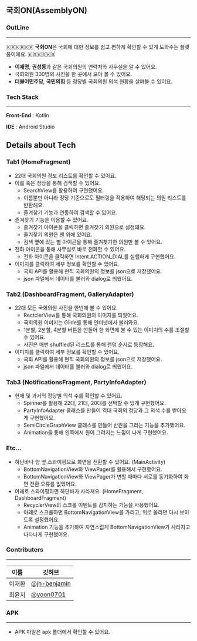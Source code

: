 ## 국회ON(AssemblyON)

### OutLine
---
🇰🇷🇰🇷🇰🇷 **국회ON**은 국회에 대한 정보를 쉽고 편하게 확인할 수 있게 도와주는 플랫폼이에요. 🇰🇷🇰🇷🇰🇷
- **이재명**, **권성동**과 같은 국회의원의 연락처와 사무실을 알 수 있어요.
- 국회의원 300명의 사진을 한 곳에서 모아 볼 수 있어요.
- **더불어민주당**, **국민의힘** 등 정당별 국회의원 의석 현황을 살펴볼 수 있어요.
  
### Tech Stack
---
**Front-End** : Kotlin

**IDE** : Android Studio

## Details about Tech

### Tab1 (HomeFragment)

- 22대 국회의원 정보 리스트를 확인할 수 있어요.
- 이름 혹은 정당을 통해 검색할 수 있어요.
    - SearchView를 활용하여 구현했어요.
    - 이름뿐만 아니라 정당 기준으로도 필터링을 적용하여 해당되는 의원 리스트를 반환해요.
    - 즐겨찾기 기능과 연동하여 검색할 수 있어요.
- 즐겨찾기 기능을 이용할 수 있어요.
    - 즐겨찾기 아이콘을 클릭하면 즐겨찾기 의원으로 설정돼요.
    - 즐겨찾기 의원은 맨 위에 있어요.
    - 검색 옆에 있는 별 아이콘을 통해 즐겨찾기한 의원만 볼 수 있어요.
- 전화 아이콘을 통해 사무실로 바로 전화할 수 있어요.
    - 전화 아이콘을 클릭하면 Intent.ACTION_DIAL를 실핼하게 구현했어요.
- 이미지를 클릭하여 세부 정보를 확인할 수 있어요.
    - 국회 API를 활용해 현직 국회의원의 정보를 json으로 저장했어요.
    - json 파일에서 데이터를 불러와 dialog로 띄웠어요.

### Tab2 (DashboardFragment, GalleryAdapter)

- 22대 모든 국회의원 사진을 한번에 볼 수 있어요.
    - RectclerView를 통해 국회의원의 이미지를 띄웠어요.
    - 국회의원 이미지는 Glide를 통해 인터넷에서 불러와요.
    - 1분할, 2분할, 4분할 버튼을 만들어 한 화면에 볼 수 있는 이미지의 수를 조절할 수 있어요.
    - 사진은 매번 shuffled된 리스트를 통해 랜덤 순서로 등장해요.
- 이미지를 클릭하여 세부 정보를 확인할 수 있어요.
    - 국회 API를 활용해 현직 국회의원의 정보를 json으로 저장했어요.
    - json 파일에서 데이터를 불러와 dialog로 띄웠어요.

### Tab3 (NotificationsFragment, PartyInfoAdapter)

- 현재 및 과거의 정당별 의석 수를 확인할 수 있어요.
    - Spinner를 활용해 22대, 21대, 20대를 선택할 수 있게 구현했어요.
    - PartyInfoAdapter 클래스를 만들어 역대 국회의 정당과 그 의석 수를 받아오게 구현했어요.
    - SemiCircleGraphView 클래스를 만들어 반원을 그리는 기능을 추가했어요.
    - Animation을 통해 왼쪽에서 원이 그려지는 느낌이 나게 구현했어요.

### Etc…

- 하단바나 양 옆 스와이핑으로 화면을 전환할 수 있어요. (MainActivity)
    - BottomNavigationView와 ViewPager를 활용해서 구현했어요.
    - BottomNavigationView와 ViewPager가 변할 때마다 서로를 동기화하여 화면 전환 오류를 없앴어요.
- 아래로 스와이핑하면 하단바가 사라져요. (HomeFragment, DashboardFragment)
    - RecyclerView의 스크롤 이벤트를 감지하는 기능을 사용했어요.
    - 아래로 스크롤하면 BottomNavigationView를 가리고, 위로 올리면 다시 보이도록 설정했어요.
    - Animation 기능을 추가하여 자연스럽게 BottomNavigationView가 사라지고 나타나게 구현했어요.

### Contributers
---
| 이름     | 깃허브        |
|----------|--------------|
| 이재환  | [@jh-benjamin](https://github.com/jh-benjamin) |
| 최윤지  | [@yoon0701](https://github.com/yoon0701)    |

### APK
---
- APK 파일은 apk 폴더에서 확인할 수 있어요.

